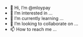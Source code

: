 - 👋 Hi, I’m @mloypay
- 👀 I’m interested in ...
- 🌱 I’m currently learning ...
- 💞️ I’m looking to collaborate on ...
- 📫 How to reach me ...

<!---
mloypay/mloypay is a ✨ special ✨ repository because its `README.md` (this file) appears on your GitHub profile.
You can click the Preview link to take a look at your changes.
--->
